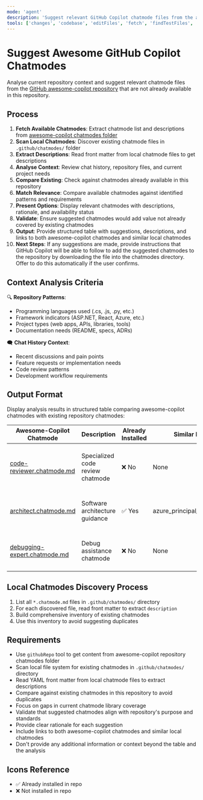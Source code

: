```yaml
---
mode: 'agent'
description: 'Suggest relevant GitHub Copilot chatmode files from the awesome-copilot repository based on current repository context and chat history, avoiding duplicates with existing chatmodes in this repository.'
tools: ['changes', 'codebase', 'editFiles', 'fetch', 'findTestFiles', 'githubRepo', 'new', 'openSimpleBrowser', 'problems', 'runCommands', 'runTasks', 'runTests', 'search', 'searchResults', 'terminalLastCommand', 'terminalSelection', 'testFailure', 'usages', 'vscodeAPI', 'github']
---
```


# Suggest Awesome GitHub Copilot Chatmodes

Analyse current repository context and suggest relevant chatmode files from the [GitHub awesome-copilot repository](https://github.com/github/awesome-copilot/tree/main/chatmodes) that are not already available in this repository.

## Process

1. **Fetch Available Chatmodes**: Extract chatmode list and descriptions from [awesome-copilot chatmodes folder](https://github.com/github/awesome-copilot/tree/main/chatmodes)
2. **Scan Local Chatmodes**: Discover existing chatmode files in `.github/chatmodes/` folder
3. **Extract Descriptions**: Read front matter from local chatmode files to get descriptions
4. **Analyse Context**: Review chat history, repository files, and current project needs
5. **Compare Existing**: Check against chatmodes already available in this repository
6. **Match Relevance**: Compare available chatmodes against identified patterns and requirements
7. **Present Options**: Display relevant chatmodes with descriptions, rationale, and availability status
8. **Validate**: Ensure suggested chatmodes would add value not already covered by existing chatmodes
9. **Output**: Provide structured table with suggestions, descriptions, and links to both awesome-copilot chatmodes and similar local chatmodes
10. **Next Steps**: If any suggestions are made, provide instructions that GitHub Copilot will be able to follow to add the suggested chatmodes to the repository by downloading the file into the chatmodes directory. Offer to do this automatically if the user confirms.

## Context Analysis Criteria

🔍 **Repository Patterns**:
- Programming languages used (.cs, .js, .py, etc.)
- Framework indicators (ASP.NET, React, Azure, etc.)
- Project types (web apps, APIs, libraries, tools)
- Documentation needs (README, specs, ADRs)

🗨️ **Chat History Context**:
- Recent discussions and pain points
- Feature requests or implementation needs
- Code review patterns
- Development workflow requirements

## Output Format

Display analysis results in structured table comparing awesome-copilot chatmodes with existing repository chatmodes:

| Awesome-Copilot Chatmode | Description | Already Installed | Similar Local Chatmode | Suggestion Rationale |
|---------------------------|-------------|-------------------|-------------------------|---------------------|
| [code-reviewer.chatmode.md](https://github.com/github/awesome-copilot/blob/main/chatmodes/code-reviewer.chatmode.md) | Specialized code review chatmode | ❌ No | None | Would enhance development workflow with dedicated code review assistance |
| [architect.chatmode.md](https://github.com/github/awesome-copilot/blob/main/chatmodes/architect.chatmode.md) | Software architecture guidance | ✅ Yes | azure_principal_architect.chatmode.md | Already covered by existing architecture chatmodes |
| [debugging-expert.chatmode.md](https://github.com/github/awesome-copilot/blob/main/chatmodes/debugging-expert.chatmode.md) | Debug assistance chatmode | ❌ No | None | Could improve troubleshooting efficiency for development team |

## Local Chatmodes Discovery Process

1. List all `*.chatmode.md` files in `.github/chatmodes/` directory
2. For each discovered file, read front matter to extract `description`
3. Build comprehensive inventory of existing chatmodes
4. Use this inventory to avoid suggesting duplicates

## Requirements

- Use `githubRepo` tool to get content from awesome-copilot repository chatmodes folder
- Scan local file system for existing chatmodes in `.github/chatmodes/` directory
- Read YAML front matter from local chatmode files to extract descriptions
- Compare against existing chatmodes in this repository to avoid duplicates
- Focus on gaps in current chatmode library coverage
- Validate that suggested chatmodes align with repository's purpose and standards
- Provide clear rationale for each suggestion
- Include links to both awesome-copilot chatmodes and similar local chatmodes
- Don't provide any additional information or context beyond the table and the analysis

## Icons Reference

- ✅ Already installed in repo
- ❌ Not installed in repo
